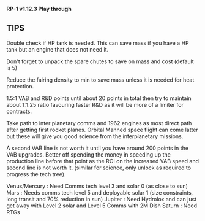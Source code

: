 **RP-1 v1.12.3 Play through**
   
## TIPS
Double check if HP tank is needed. This can save mass if you have a HP tank but an engine that does not need it.

Don't forget to unpack the spare chutes to save on mass and cost (default is 5)

Reduce the fairing density to min to save mass unless it is needed for heat protection.

1.5:1 VAB and R&D points until about 20 points in total then try to maintain about 1:1.25 ratio favouring faster R&D as it will be more of a limiter for contracts.

Take path to inter planetary comms and 1962 engines as most direct path after getting first rocket planes. Orbital Manned space flight can come latter but these will give you good science from the interplanetary missions.

A second VAB line is not worth it until you have around 200 points in the VAB upgrades. Better off spending the money in speeding up the production line before that point as the ROI on the increased VAB speed and second line is not worth it. (similar for science, only unlock as required to progress the tech tree). 

Venus/Mercury : Need Comms tech level 3 and solar 0 (as close to sun)
Mars : Needs comms tech level 5 and deployable solar 1 (size constraints, long transit and 70% reduction in sun)
Jupiter : Need Hydrolox and can just get away with Level 2 solar and Level 5 Comms with 2M Dish
Saturn : Need RTGs

